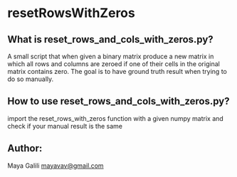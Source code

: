 # resetRowsWithZeros

## What is reset_rows_and_cols_with_zeros.py?
A small script that when given a binary matrix produce a 
new matrix in  which all rows and columns are zeroed if one of their 
cells in the original matrix contains zero. The goal is to have ground truth result when 
trying to do so manually. 


## How to use reset_rows_and_cols_with_zeros.py?
import the reset_rows_with_zeros function with a given numpy matrix and check if your manual result is the same

## Author:
Maya Galili mayavav@gmail.com
